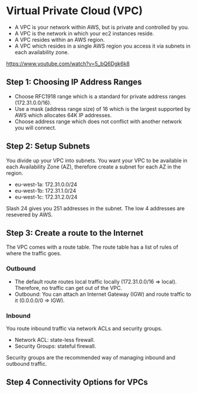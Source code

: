 # Virtual Private Cloud (VPC)

* A VPC is your network within AWS, but is private and controlled by you.
* A VPC is the network in which your ec2 instances reside.
* A VPC resides within an AWS region.
* A VPC which resides in a single AWS region you access it via subnets in each availability zone.

https://www.youtube.com/watch?v=5_bQ6Dgk6k8

## Step 1: Choosing IP Address Ranges

* Choose RFC1918 range which is a standard for private address ranges (172.31.0.0/16).
* Use a mask (address range size) of 16 which is the largest supported by AWS which allocates 64K IP addresses.
* Choose address range which does not conflict with another network you will connect.

## Step 2: Setup Subnets

You divide up your VPC into subnets. You want your VPC to be available in each Availability Zone (AZ), therefore create a subnet for each AZ in the region.

* eu-west-1a: 172.31.0.0/24
* eu-west-1b: 172.31.1.0/24
* eu-west-1c: 172.31.2.0/24

Slash 24 gives you 251 addresses in the subnet. The low 4 addresses are resevered by AWS.
  
## Step 3: Create a route to the Internet

The VPC comes with a route table. The route table has a list of rules of where the traffic goes.

### Outbound 
* The default route routes local traffic locally (172.31.0.0/16 => local). Therefore, no traffic can get out of the VPC.
* Outbound: You can attach an Internet Gateway (IGW) and route traffic to it (0.0.0.0/0 => IGW).

### Inbound

You route inbound traffic via network ACLs and security groups.

* Network ACL: state-less firewall. 
* Security Groups: stateful firewall.

Security groups are the recommended way of managing inbound and outbound traffic.

## Step 4 Connectivity Options for VPCs



